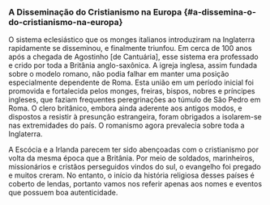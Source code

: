 ### A Disseminação do Cristianismo na Europa {#a-dissemina-o-do-cristianismo-na-europa}

O sistema eclesiástico que os monges italianos introduziram na Inglaterra rapidamente se disseminou, e finalmente triunfou. Em cerca de 100 anos após a chegada de Agostinho [de Cantuária], esse sistema era professado e crido por toda a Britânia anglo-saxônica. A igreja inglesa, assim fundada sobre o modelo romano, não podia falhar em manter uma posição especialmente dependente de Roma. Esta união em um período inicial foi promovida e fortalecida pelos monges, freiras, bispos, nobres e príncipes ingleses, que faziam frequentes peregrinações ao túmulo de São Pedro em Roma. O clero britânico, embora ainda aderente aos antigos modos, e dispostos a resistir à presunção estrangeira, foram obrigados a isolarem-se nas extremidades do país. O romanismo agora prevalecia sobre toda a Inglaterra.

A Escócia e a Irlanda parecem ter sido abençoadas com o cristianismo por volta da mesma época que a Britânia. Por meio de soldados, marinheiros, missionários e cristãos perseguidos vindos do sul, o evangelho foi pregado e muitos creram. No entanto, o início da história religiosa desses países é coberto de lendas, portanto vamos nos referir apenas aos nomes e eventos que possuem boa autenticidade.